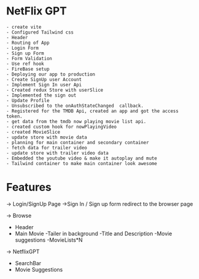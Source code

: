 # NetFlix GPT
    - create vite
    - Configured Tailwind css
    - Header
    - Routing of App
    - Login Form
    - Sign up Form
    - Form Validation
    - Use ref hook
    - FireBase setup
    - Deploying our app to production
    - Create SignUp user Account
    - Implement Sign In user Api
    - Created redux Store with userSlice
    - Implemented the sign out 
    - Update Profile
    - Unsubscribed to the onAuthStateChanged  callback.
    - Registered for the TMDB Api, created an app and got the access token.
    - get data from the tmdb now playing movie list api.
    - created custom hook for nowPlayingVideo
    - created MovieSlice
    - update store with movie data
    - planning for main container and secondary container
    - fetch data for trailer video
    - update store with trailer video data
    - Embedded the youtube video & make it autoplay and mute
    - Tailwind container to make main container look awesome

    

# Features

-> Login/SignUp Page
    ->Sign In / Sign up form
    redirect to the browser page

-> Browse
   - Header
   - Main Movie
          -Tailer in background
          -Title and Description
          -Movie suggestions
                 -MovieLists*N

-> NetflixGPT
   -  SearchBar
   -  Movie Suggestions


